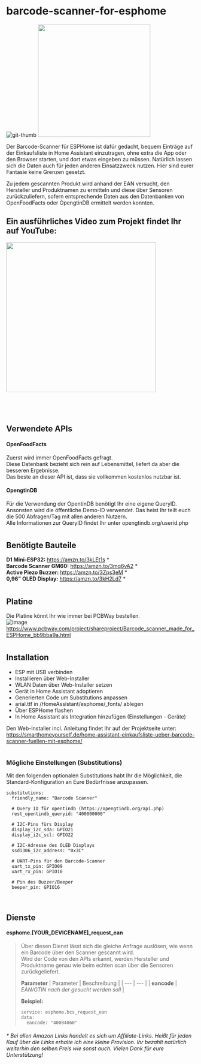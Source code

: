 # barcode-scanner-for-esphome

![git-thumb](https://user-images.githubusercontent.com/705724/236686920-aefc9c7b-0104-46ff-8f4c-45027e6fa1a7.jpg)
[<img src="https://user-images.githubusercontent.com/705724/236687065-3938ffdd-424e-44a6-9bef-6b1bdbaff480.png" width="300px">](https://esphome.io/guides/made_for_esphome.html)


Der Barcode-Scanner für ESPHome ist dafür gedacht, bequem Einträge auf der Einkaufsliste in Home Assistant einzutragen, ohne extra die App oder den Browser starten, und dort etwas eingeben zu müssen. Natürlich lassen sich die Daten auch für jeden anderen Einsatzzweck nutzen.
Hier sind eurer Fantasie keine Grenzen gesetzt.  
  
Zu jedem gescannten Produkt wird anhand der EAN versucht, den Hersteller und Produktnamen zu ermitteln und diese über Sensoren zurückzuliefern, sofern entsprechende Daten aus den Datenbanken von OpenFoodFacts oder OpengtinDB ermittelt werden konnten.  
  
## Ein ausführliches Video zum Projekt findet Ihr auf YouTube:  
[<img src="https://user-images.githubusercontent.com/705724/215211264-53b242de-2256-463d-8e26-3b4dcc7451e5.png" width="400px">](https://youtu.be/08J4WN4iDI0)
  
#    
  
&nbsp;
  
## Verwendete APIs
####  OpenFoodFacts
Zuerst wird immer OpenFoodFacts gefragt.  
Diese Datenbank bezieht sich rein auf Lebensmittel, liefert da aber die besseren Ergebnisse.  
Das beste an dieser API ist, dass sie vollkommen kostenlos nutzbar ist.  
  
#### OpengtinDB
Für die Verwendung der OpentinDB benötigt Ihr eine eigene QueryID.  
Ansonsten wird die öffentliche Demo-ID verwendet. Das heist Ihr teilt euch die 500 Abfragen/Tag mit allen anderen Nutzern.  
Alle Informationen zur QueryID findet Ihr unter opengtindb.org/userid.php  
  
 
#    
## Benötigte Bauteile
**D1 Mini-ESP32:** https://amzn.to/3kLEt1s *  
**Barcode Scanner GM60:** https://amzn.to/3mq6vA2 *  
**Active Piezo Buzzer:** https://amzn.to/3Zps3eM *  
**0,96" OLED Display:** https://amzn.to/3kH2Ld7 *  
#    
  
## Platine
Die Platine könnt Ihr wie immer bei PCBWay bestellen.  
![image](https://github.com/SmartHome-yourself/barcode-scanner-for-esphome/assets/705724/773939a7-0420-4d92-8613-689225beb13c)
https://www.pcbway.com/project/shareproject/Barcode_scanner_made_for_ESPHome_bb9bba9a.html  
#  

  
## Installation
- ESP mit USB verbinden
- Installieren über Web-Installer
- WLAN Daten über Web-Installer setzen
- Gerät in Home Assistant adoptieren
- Generierten Code um Substitutions anpassen
- arial.ttf in /HomeAssistant/esphome/_fonts/ ablegen
- Über ESPHome flashen
- In Home Assistant als Integration hinzufügen (Einstellungen - Geräte)


Den Web-Installer incl. Anleitung findet Ihr auf der Projektseite unter:  
https://smarthomeyourself.de/home-assistant-einkaufsliste-ueber-barcode-scanner-fuellen-mit-esphome/
  
#    

### Mögliche Einstellungen (Substitutions)
Mit den folgenden optionalen Substitutions habt Ihr die Möglichkeit, die Standard-Konfiguration an Eure Bedürfnisse anzupassen.

```
substitutions:
  friendly_name: "Barcode Scanner"

  # Query ID für opentindb (https://opengtindb.org/api.php)
  rest_opentindb_queryid: "400000000"

  # I2C-Pins fürs Display
  display_i2c_sda: GPIO21
  display_i2c_scl: GPIO22

  # I2C-Adresse des OLED Displays
  ssd1306_i2c_address: "0x3C"

  # UART-Pins für den Barcode-Scanner
  uart_tx_pin: GPIO09
  uart_rx_pin: GPIO10

  # Pin des Buzzer/Beeper
  beeper_pin: GPIO16
```  
  
  
&nbsp;    
   
   
## Dienste
#### esphome.[YOUR_DEVICENAME]_request_ean  
> Über diesen Dienst lässt sich die gleiche Anfrage auslösen, wie wenn ein Barcode über den Scanner gescannt wird.  
> Wird der Code von den APIs erkannt, werden Hersteller und Produktname genau wie beim echten scan über die Sensoren zurückgeliefert.  
>  
>**Parameter**
> | Parameter | Beschreibung |
> | --- | --- |
> | **eancode** | *EAN/GTIN nach der gesucht werden soll* |  
>  
> **Beispiel:**  
> ```
> service: esphome.bcs_request_ean
> data:
>   eancode: "40084060"
> ```


#### 
*\* Bei allen Amazon Links handelt es sich um Affiliate-Links. Heißt für jeden Kauf über die Links erhalte ich eine kleine Provision. Ihr bezahlt natürlich weiterhin den selben Preis wie sonst auch. 
Vielen Dank für eure Unterstützung!*
